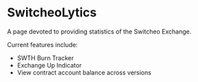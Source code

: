 # SwitcheoLytics

A page devoted to providing statistics of the Switcheo Exchange.

Current features include:

* SWTH Burn Tracker
* Exchange Up Indicator
* View contract account balance across versions
